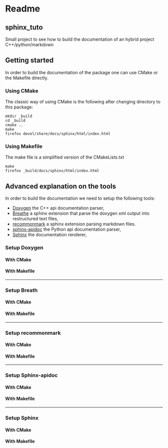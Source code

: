 Readme
======

## sphinx_tuto

Small project to see how to build the documentation of an hybrid project
C++/python/markdown

## Getting started

In order to build the documentation of the package one can use CMake or the
Makefile directly.

### Using CMake

The classic way of using CMake is the following after changing directory
to this package:

    mkdir _build
    cd _build
    cmake ..
    make
    firefox devel/share/docs/sphinx/html/index.html

### Using Makefile

The make file is a simplified version of the CMakeLists.txt

    make
    firefox _build/docs/sphinx/html/index.html

## Advanced explanation on the tools

In order to build the documentation we need to setup the following tools:
- [Doxygen](http://www.doxygen.nl/) the C++ api documentation parser,
- [Breathe](https://breathe.readthedocs.io/en/latest/) a sphinx extension that
    parse the doxygen xml output into restructured text files,
- [recommonmark](https://recommonmark.readthedocs.io/en/latest/) a sphinx
    extension parsing markdown files.
- [sphinx-apidoc](http://www.sphinx-doc.org/en/master/man/sphinx-apidoc.html)
    the Python api documentation parser,
- [Sphinx](http://www.sphinx-doc.org/en/master/) the documentation renderer,

### Setup Doxygen

#### With CMake

#### With Makefile

------------------------

### Setup Breath

#### With CMake

#### With Makefile

------------------------

### Setup recommonmark

#### With CMake

#### With Makefile

------------------------

### Setup Sphinx-apidoc

#### With CMake

#### With Makefile

------------------------

### Setup Sphinx

#### With CMake

#### With Makefile
